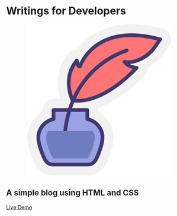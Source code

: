 # Writings for Developers 


<p align="center">
  <img src="https://raw.githubusercontent.com/ptech12/writing-blog/master/images/logo.svg" alt="logo"/>
</p>


## A simple blog using HTML and CSS

<a href="https://ptech12.github.io/writing-blog/"  target="_blank" rel="noopener noreferrer">Live Demo<a/>
